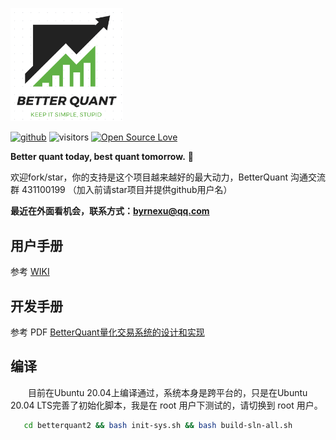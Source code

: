 [<img src="./assets/logo.png" width="180" />]()

[![github](https://img.shields.io/badge/github-byrnexu-brightgreen.svg)](https://github.com/byrnexu)  ![visitors](https://visitor-badge.laobi.icu/badge?page_id=byrnexu.betterquant)  [![Open Source Love](https://badges.frapsoft.com/os/v1/open-source.svg?v=102)](https://github.com/byrnexu)

**Better quant today, best quant tomorrow.** 💪  

欢迎fork/star，你的支持是这个项目越来越好的最大动力，BetterQuant 沟通交流群 431100199 （加入前请star项目并提供github用户名）

**最近在外面看机会，联系方式：byrnexu@qq.com**   

## 用户手册
参考 [WIKI](https://github.com/byrnexu/betterquant2/wiki) 

## 开发手册 
参考 PDF [BetterQuant量化交易系统的设计和实现](https://github.com/byrnexu/betterquant2/blob/master/doc/BetterQuant%E9%87%8F%E5%8C%96%E4%BA%A4%E6%98%93%E7%B3%BB%E7%BB%9F%E7%9A%84%E8%AE%BE%E8%AE%A1%E5%92%8C%E5%AE%9E%E7%8E%B0.pdf)

## 编译
&emsp;&emsp;目前在Ubuntu 20.04上编译通过，系统本身是跨平台的，只是在Ubuntu 20.04 LTS完善了初始化脚本，我是在 root 用户下测试的，请切换到 root 用户。
```bash
   cd betterquant2 && bash init-sys.sh && bash build-sln-all.sh
```
